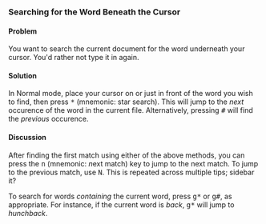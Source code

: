 <h3>Searching for the Word Beneath the Cursor</h3>

<h4>Problem</h4>

You want to search the current document for the word underneath your cursor.
You'd rather not type it in again.

<h4>Solution</h4>

In Normal mode, place your cursor on or just in front of the word you wish to
find, then press <tt>*</tt> (mnemonic: star search).  This will jump to the <i>next</i>
occurence of the word in the current file. Alternatively, pressing <tt>#</tt> will
find the <i>previous</i> occurence.

<h4>Discussion</h4>

After finding the first match using either of the above methods, you can press
the <kbd>n</kbd> (mnemonic: <i>n</i>ext match) key to jump to the next match.
To jump to the previous match, use <kbd>N</kbd>. <span class="todo">This is
repeated across multiple tips; sidebar it?</span>

To search for words <i>containing</i> the current word, press <kbd>g*</kbd> or
<kbd>g#</kbd>, as appropriate. For instance, if the current word is
<i>back</i>, <tt>g*</tt> will jump to <i>hunchback</i>.

